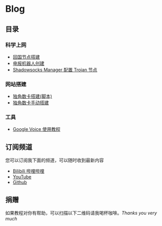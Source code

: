 # Blog
## 目录

### 科学上网

* [回国节点搭建](docs/回国节点搭建.md)
* [电报机器人创建](docs/电报机器人创建.md)
* [Shadowsocks Manager 配置 Trojan 节点](docs/ShadowsocksManager配置Trojan节点.md)

### 网站搭建

* [独角数卡搭建(脚本)](docs/独角数卡搭建.md)
* [独角数卡手动搭建](docs/独角卡搭建手动版本.md)

### 工具

* [Google Voice 使用教程](docs/GoogleVoice使用教程.md)

## 订阅频道
您可以订阅我下面的频道，可以随时收到最新内容
* [Bilibili 哔哩哔哩](https://space.bilibili.com/330911815)
* [YouTube](https://www.youtube.com/channel/UCMlZDrH22gTQ_5tofAi9GKw)
* [Github](https://github.com/shellhub)

## 捐赠

如果教程对你有帮助，可以扫描以下二维码请我喝杯咖啡。*Thanks you very much*


